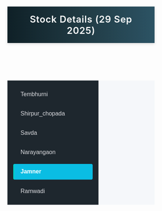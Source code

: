 <html lang="en">
<head>
  <meta charset="UTF-8" />
  <meta name="viewport" content="width=device-width, initial-scale=1.0"/>
  <title>Stock Details (29 Sep 2025)</title>
  <style>
    * { box-sizing: border-box; }

    body {
      margin: 0;
      font-family: 'Segoe UI', sans-serif;
      background: #f5f7fa;
      color: #2c3e50;
      display: flex;
      flex-direction: column;
      min-height: 100vh;
    }

    header {
      background: linear-gradient(90deg, #0f2027, #203a43, #2c5364);
      color: #ffffff;
      padding: 1.2rem;
      text-align: center;
      font-size: 1.6rem;
      font-weight: 600;
      box-shadow: 0 2px 8px rgba(0, 0, 0, 0.15);
      letter-spacing: 0.8px;
    }

    .container {
      display: flex;
      flex: 1;
    }

    .sidebar {
      background-color: #1e272e;
      color: #ffffff;
      width: 250px;
      padding: 1rem;
      display: flex;
      flex-direction: column;
      gap: 0.6rem;
    }

    .sidebar button {
      background: transparent;
      border: none;
      color: #dcdde1;
      padding: 0.8rem 1rem;
      width: 100%;
      text-align: left;
      font-size: 1rem;
      cursor: pointer;
      border-left: 4px solid transparent;
      border-radius: 4px;
      transition: all 0.3s ease;
    }

    .sidebar button:hover,
    .sidebar button.active {
      background: #0abde3;
      color: #ffffff;
      border-left: 4px solid #00cec9;
      font-weight: bold;
    }

    @media (max-width: 768px) {
      .container { flex-direction: column; }

      .sidebar {
        width: 100%;
        flex-direction: row;
        overflow-x: auto;
        padding: 0.5rem;
        gap: 0.5rem;
      }

      .sidebar button {
        flex: 1;
        min-width: max-content;
        text-align: center;
        border-left: none;
        border-bottom: 3px solid transparent;
      }

      .sidebar button:hover,
      .sidebar button.active {
        border-left: none;
        border-bottom: 3px solid #00cec9;
      }
    }

    .content {
      flex: 1;
      padding: 1rem;
      background: #f5f7fa;
      overflow-y: auto;
    }

    .location-title {
      font-size: 1.4rem;
      font-weight: bold;
      margin: 0 0 1rem;
      position: relative;
      padding-bottom: 0.5rem;
      text-transform: capitalize;
    }

    .location-title::after {
      content: "";
      position: absolute;
      left: 0;
      bottom: 0;
      width: 100%;
      height: 4px;
      border-radius: 2px;
    }
    .location-title.tembhurni::after { background: #6c5ce7; }
    .location-title.shirpur_chopada::after { background: #e17055; }
    .location-title.savda::after { background: #00b894; }
    .location-title.narayangaon::after { background: #16a085; }
    .location-title.jamner::after { background: #0984e3; }
    .location-title.ramwadi::after { background: #d63031; }

    .section-title {
      font-size: 1.2rem;
      margin: 1rem 0 0.5rem;
      color: #34495e;
      border-bottom: 2px solid #dcdde1;
      padding-bottom: 0.3rem;
    }

    .card-grid {
      display: grid;
      grid-template-columns: repeat(auto-fit, minmax(200px, 1fr));
      gap: 1rem;
      margin-top: 0.8rem;
    }

    .card {
      background: #ffffff;
      border-left: 6px solid #3498db;
      border-radius: 6px;
      padding: 0.8rem;
      box-shadow: 0 2px 6px rgba(0, 0, 0, 0.06);
      transition: transform 0.2s ease;
    }

    .card:hover { transform: translateY(-3px); }

    .card h4 {
      margin: 0;
      font-size: 0.95rem;
      font-weight: 600;
      color: #2c3e50;
    }

    .card p {
      margin: 0.3rem 0 0;
      font-size: 1.1rem;
      font-weight: bold;
      color: #2f3542;
    }

    .card p.negative { color: #e74c3c; }
  </style>
</head>
<body>
  <header>Stock Details (29 Sep 2025)</header>
  <div class="container">
    <div class="sidebar">
      <button onclick="showStock('tembhurni')" id="btn-tembhurni">Tembhurni</button>
      <button onclick="showStock('shirpur_chopada')" id="btn-shirpur_chopada">Shirpur_chopada</button>
      <button onclick="showStock('savda')" id="btn-savda">Savda</button>
      <button onclick="showStock('narayangaon')" id="btn-narayangaon">Narayangaon</button>
      <button onclick="showStock('jamner')" id="btn-jamner" class="active">Jamner</button>
      <button onclick="showStock('ramwadi')" id="btn-ramwadi">Ramwadi</button>
    </div>
    <div class="content" id="stockContent"></div>
  </div>

  <script>
    const createCards = (items) => {
      return items.map(item => {
        const isNegative = item.qty.toString().includes('-');
        return `
          <div class="card">
            <h4>${item.name}</h4>
            <p class="${isNegative ? 'negative' : ''}">${item.qty}</p>
          </div>
        `;
      }).join('');
    };

    const stockData = {
      tembhurni: {
        balance: [
          { name: "Roshana Box (Nos)", qty: "0 nos" },
          { name: "King White Box", qty: "360 nos" },
          { name: "Haniya Box", qty: "0 nos" },
          { name: "Vaccum Bag 13kg", qty: "30 KG" },
          { name: "PE Form 1.5 MM (Nos)", qty: "0 nos" },
          { name: "Sachets (Nos)", qty: "105000 nos" },
          { name: "fevicol (kg)", qty: "185 KG" },
          { name: "Germination Paper (kg)", qty: "3150 KG" },
          { name: "Bavistin", qty: "2 KG" },
          { name: "Truti (kg)", qty: "2100 KG" },
          { name: "Bleaching Powder (g)", qty: "0 KG" },
          { name: "Rubber (kg)", qty: "20 KG" },
          { name: "Roshana Sticker (Nos)", qty: "3 box" },
          { name: "Bandhan Sticker (Nos)", qty: "1200000 nos" }
        ]
      },
      shirpur_chopada: {
        balance: [
          { name: "Bandhan Box", qty: "980 nos" },
          { name: "Roshana Box (Nos)", qty: "7638 nos" },
          { name: "Vaccum Bag 13kg", qty: "745.152 KG" },
          { name: "PE Form 1.5 MM (Nos)", qty: "80813 nos" },
          { name: "Sachets (Nos)", qty: "17534 nos" },
          { name: "fevicol (kg)", qty: "132 KG" },
          { name: "Germination Paper (kg)", qty: "370.14 KG" },
          { name: "Fungicide (kg)", qty: "6.5 KG" },
          { name: "Truti (kg)", qty: "711 KG" },
          { name: "Bleaching Powder (g)", qty: "0.6 G" },
          { name: "Rubber (kg)", qty: "19.7 KG" },
          { name: "Roshana Sticker (Nos)", qty: "750482" }
        ]
      },
      savda: {
        balance: [
          { name: "King Brown Box (Nos)", qty: "2300" },
          { name: "Bandhan Premium", qty: "1500" },
          { name: "Alaa white Box (Nos)", qty: "500" },
          { name: "Roshana Box (Nos)", qty: "0" },
          { name: "Laibaah Box (Nos)", qty: "350" },
          { name: "Haniya Box (Nos)", qty: "800" },
          { name: "Shabad Box(Nos)", qty: "280" },
          { name: "Vaccum Bag 13kg", qty: "1720" },
          { name: "PE Form 1.5 MM (Nos)", qty: "0" },
          { name: "Sachets (Nos)", qty: "0" },
          { name: "Fevicol (kg)", qty: "0" },
          { name: "Germination Paper (kg)", qty: "350" },
          { name: "Fungicide (kg)", qty: "4" },
          { name: "Truti (kg)", qty: "0" },
          { name: "Bleaching Powder (g)", qty: "0" },
          { name: "Rubber (kg)", qty: "0" },
          { name: "King Sticker (Nos)", qty: "56000" },
          { name: "Alaa Sticker (Nos)", qty: "4650000" },
          { name: "Roshana Sticker (Nos)", qty: "1210000" },
          { name: "Other Sticker", qty: "2520000" }
        ]
      },
      narayangaon: {
        outward: [
          { name: "Roshana Box (Nos)", qty: "716 nos" },
          { name: "Vaccum Bag 13kg", qty: "32.54545455 KG" },
          { name: "PE Form 1.5 MM (Nos)", qty: "4296 nos" },
          { name: "Sachets (Nos)", qty: "716 nos" },
          { name: "fevicol (kg)", qty: "4 KG" },
          { name: "Germination Paper (kg)", qty: "14.32 KG" },
          { name: "Fungicide (kg)", qty: "1 KG" },
          { name: "Truti (kg)", qty: "4 KG" },
          { name: "Bleaching Powder (g)", qty: "0.1 KG" },
          { name: "Rubber (kg)", qty: "0.4 KG" },
          { name: "Roshana Sticker (Nos)", qty: "10024 nos" }
        ],
        balance: [
          { name: "Roshana Box (Nos)", qty: "2288 nos" },
          { name: "Vaccum Bag 13kg", qty: "841.72 KG" },
          { name: "PE Form 1.5 MM (Nos)", qty: "104717 nos" },
          { name: "Sachets (Nos)", qty: "16561 nos" },
          { name: "fevicol (kg)", qty: "6 KG" },
          { name: "Germination Paper (kg)", qty: "182.48 KG" },
          { name: "Fungicide (kg)", qty: "37.5 KG" },
          { name: "Truti (kg)", qty: "46 KG" },
          { name: "Bleaching Powder (g)", qty: "9.5 KG" },
          { name: "Rubber (kg)", qty: "14.6 KG" },
          { name: "Roshana Sticker (Nos)", qty: "189826 nos" },
          { name: "King Sticker (Nos)", qty: "218788 nos" },
          { name: "King Brown Box", qty: "400 nos" }
        ]
      },
      jamner: {
        outward: [
          { name: "Roshana Box (Nos)", qty: "2736 nos" },
          { name: "Vaccum Bag 13kg", qty: "124.3636364 KG" },
          { name: "PE Form 1.5 MM (Nos)", qty: "16416 nos" },
          { name: "Sachets (Nos)", qty: "2736 nos" },
          { name: "fevicol (kg)", qty: "15 KG" },
          { name: "Germination Paper (kg)", qty: "54.72 KG" },
          { name: "Fungicide (kg)", qty: "4 KG" },
          { name: "Truti (kg)", qty: "20 KG" },
          { name: "Bleaching Powder (g)", qty: "0.4 G" },
          { name: "Rubber (kg)", qty: "2 KG" },
          { name: "Roshana Sticker (Nos)", qty: "38304" }
        ],
        balance: [
          { name: "Roshana Box (Nos)", qty: "13906 nos" },
          { name: "Vaccum Bag 13kg", qty: "2176 KG" },
          { name: "PE Form 1.5 MM (Nos)", qty: "174538 nos" },
          { name: "Sachets (Nos)", qty: "88072 nos" },
          { name: "fevicol (kg)", qty: "182.5 KG" },
          { name: "Germination Paper (kg)", qty: "1095.23 KG" },
          { name: "Fungicide (kg)", qty: "22.5 KG" },
          { name: "Truti (kg)", qty: "350.3 KG" },
          { name: "Bleaching Powder (g)", qty: "2.3 KG" },
          { name: "Rubber (kg)", qty: "71.35 KG" },
          { name: "Roshana Sticker (Nos)", qty: "660453 nos" }
        ]
      },
      ramwadi: {
        Outward: [
          { name: "Roshana Box (Nos)", qty: "1989 nos" },
          { name: "Laibaah Box", qty: "0 nos" },
          { name: "Haniya Box", qty: "0 nos" },
          { name: "Vaccum Bag 13kg", qty: "90.40909091 KG" },
          { name: "Vaccum Bag 7kg", qty: "0 KG" },
          { name: "PE Form 1.5 MM (Nos)", qty: "11934 nos" },
          { name: "Sachets (Nos)", qty: "1989 nos" },
          { name: "fevicol (kg)", qty: "12 KG" },
          { name: "Germination Paper (kg)", qty: "39.78 KG" },
          { name: "Fungicide (kg)", qty: "4.5 KG" },
          { name: "Truti (kg)", qty: "15 KG" },
          { name: "Bleaching Powder (g)", qty: "0.3 KG" },
          { name: "Rubber (kg)", qty: "1.5 KG" },
          { name: "Roshana Sticker", qty: "27846" }
        ],
        balance: [
          { name: "Roshana Box (Nos)", qty: "3900 nos" },
          { name: "Laibaah Box", qty: "0 nos" },
          { name: "Haniya Box", qty: "0 nos" },
          { name: "Vaccum Bag 13kg", qty: "424.6 KG" },
          { name: "Vaccum Bag 7kg", qty: "210 KG" },
          { name: "PE Form 1.5 MM (Nos)", qty: "0 nos" },
          { name: "Sachets (Nos)", qty: "18800 nos" },
          { name: "fevicol (kg)", qty: "0 KG" },
          { name: "Germination Paper (kg)", qty: "236 KG" },
          { name: "Fungicide (kg)", qty: "12.5 KG" },
          { name: "Truti (kg)", qty: "25 KG" },
          { name: "Bleaching Powder (g)", qty: "39.5 KG" },
          { name: "Rubber (kg)", qty: "5.5 KG" },
          { name: "Roshana Sticker", qty: "1355200" },
          { name: "King Sticker", qty: "5 bundle" },
          { name: "Bandhan Sticker", qty: "16 bundle" }
        ]
      }
    };

    function showStock(location) {
      document.querySelectorAll(".sidebar button").forEach(btn => btn.classList.remove("active"));
      document.getElementById(`btn-${location}`).classList.add("active");

      const locData = stockData[location];
      let html = `<h2 class="location-title ${location}">${location.replace('_',' ')}</h2>`;

      if (locData.inward) {
        html += `<h3 class="section-title">Inward</h3>`;
        html += `<div class="card-grid">${createCards(locData.inward)}</div>`;
      }

      if (locData.outward) {
        html += `<h3 class="section-title">Outward</h3>`;
        html += `<div class="card-grid">${createCards(locData.outward)}</div>`;
      }

      if (locData.balance) {
        html += `<h3 class="section-title">Balance</h3>`;
        html += `<div class="card-grid">${createCards(locData.balance)}</div>`;
      }

      if (locData.balance2) {
        html += `<h3 class="section-title">Balance 2</h3>`;
        html += `<div class="card-grid">${createCards(locData.balance2)}</div>`;
      }

      document.getElementById("stockContent").innerHTML = html;
    }

    showStock("jamner");
  </script>
</body>
</html>
